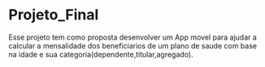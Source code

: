 # Projeto_Final
Esse projeto tem como proposta desenvolver um App movel para ajudar a calcular a mensalidade dos beneficiarios de um plano de saude com base na idade e sua categoria(dependente,titular,agregado).
